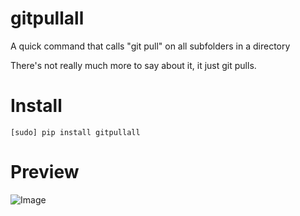 # gitpullall
A quick command that calls "git pull" on all subfolders in a directory

There's not really much more to say about it, it just git pulls.

# Install
```
[sudo] pip install gitpullall
```

# Preview
![Image](https://i.alexflipnote.xyz/436056.gif)
